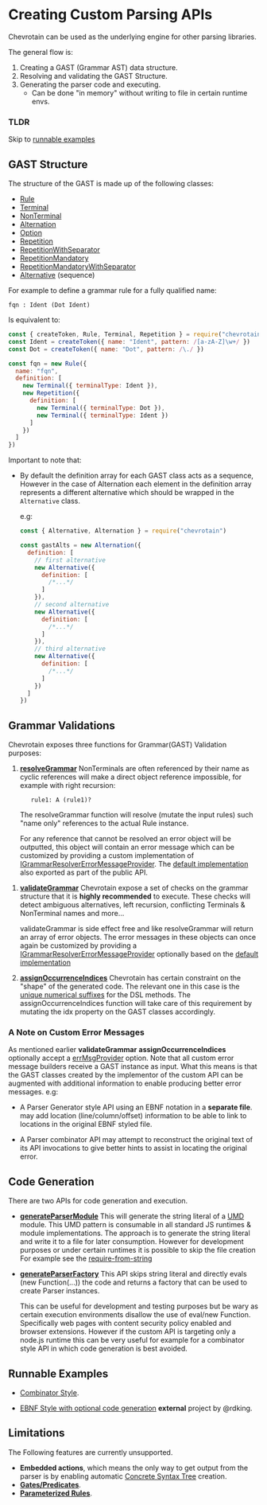 # Creating Custom Parsing APIs

Chevrotain can be used as the underlying engine for other parsing libraries.

The general flow is:

1.  Creating a GAST (Grammar AST) data structure.
1.  Resolving and validating the GAST Structure.
1.  Generating the parser code and executing.
    - Can be done "in memory" without writing to file in certain runtime envs.

### TLDR

Skip to [runnable examples](https://github.com/SAP/chevrotain/tree/master/examples/custom_apis/)

## GAST Structure

The structure of the GAST is made up of the following classes:

- [Rule](https://sap.github.io/chevrotain/documentation/7_0_3/classes/rule.html)
- [Terminal](https://sap.github.io/chevrotain/documentation/7_0_3/classes/terminal.html)
- [NonTerminal](https://sap.github.io/chevrotain/documentation/7_0_3/classes/nonterminal.html)
- [Alternation](https://sap.github.io/chevrotain/documentation/7_0_3/classes/alternation.html)
- [Option](https://sap.github.io/chevrotain/documentation/7_0_3/classes/option.html)
- [Repetition](https://sap.github.io/chevrotain/documentation/7_0_3/classes/repetition.html)
- [RepetitionWithSeparator](https://sap.github.io/chevrotain/documentation/7_0_3/classes/repetitionwithseparator.html)
- [RepetitionMandatory](https://sap.github.io/chevrotain/documentation/7_0_3/classes/repetitionmandatory.html)
- [RepetitionMandatoryWithSeparator](https://sap.github.io/chevrotain/documentation/7_0_3/classes/repetitionmandatorywithseparator.html)
- [Alternative](https://sap.github.io/chevrotain/documentation/7_0_3/classes/alternative.html) (sequence)

For example to define a grammar rule for a fully qualified name:

```antlr
fqn : Ident (Dot Ident)
```

Is equivalent to:

```javascript
const { createToken, Rule, Terminal, Repetition } = require("chevrotain")
const Ident = createToken({ name: "Ident", pattern: /[a-zA-Z]\w+/ })
const Dot = createToken({ name: "Dot", pattern: /\./ })

const fqn = new Rule({
  name: "fqn",
  definition: [
    new Terminal({ terminalType: Ident }),
    new Repetition({
      definition: [
        new Terminal({ terminalType: Dot }),
        new Terminal({ terminalType: Ident })
      ]
    })
  ]
})
```

Important to note that:

- By default the definition array for each GAST class acts as a sequence,
  However in the case of Alternation each element in the definition array represents a different
  alternative which should be wrapped in the `Alternative` class.

  e.g:

  ```javascript
  const { Alternative, Alternation } = require("chevrotain")

  const gastAlts = new Alternation({
    definition: [
      // first alternative
      new Alternative({
        definition: [
          /*...*/
        ]
      }),
      // second alternative
      new Alternative({
        definition: [
          /*...*/
        ]
      }),
      // third alternative
      new Alternative({
        definition: [
          /*...*/
        ]
      })
    ]
  })
  ```

## Grammar Validations

Chevrotain exposes three functions for Grammar(GAST) Validation purposes:

1.  [**resolveGrammar**](https://sap.github.io/chevrotain/documentation/7_0_3/globals.html#resolvegrammar)
    NonTerminals are often referenced by their name as cyclic references will make
    a direct object reference impossible, for example with right recursion:

    ```antlr
       rule1: A (rule1)?
    ```

    The resolveGrammar function will resolve (mutate the input rules) such "name only" references
    to the actual Rule instance.

    For any reference that cannot be resolved an error object will be outputted,
    this object will contain an error message which can be customized by providing
    a custom implementation of [IGrammarResolverErrorMessageProvider](https://sap.github.io/chevrotain/documentation/7_0_3/interfaces/igrammarresolvererrormessageprovider.html).
    The [default implementation](https://sap.github.io/chevrotain/documentation/7_0_3/globals.html#defaultgrammarresolvererrorprovider) also exported as part of the public API.

1)  [**validateGrammar**](https://sap.github.io/chevrotain/documentation/7_0_3/globals.html#validategrammar)
    Chevrotain expose a set of checks on the grammar structure that it is **highly recommended** to execute.
    These checks will detect ambiguous alternatives, left recursion, conflicting Terminals & NonTerminal names and more...

    validateGrammar is side effect free and like resolveGrammar will return an array of error objects.
    The error messages in these objects can once again be customized by providing a [IGrammarResolverErrorMessageProvider](https://sap.github.io/chevrotain/documentation/7_0_3/interfaces/igrammarvalidatorerrormessageprovider.html)
    optionally based on the [default implementation](https://sap.github.io/chevrotain/documentation/7_0_3/globals.html#defaultgrammarvalidatorerrorprovider)

1)  [**assignOccurrenceIndices**](https://sap.github.io/chevrotain/documentation/7_0_3/globals.html#assignoccurrenceindices)
    Chevrotain has certain constraint on the "shape" of the generated code. The relevant one in this case is the [unique numerical suffixes](https://sap.github.io/chevrotain/docs/FAQ.html#NUMERICAL_SUFFIXES) for the DSL methods.
    The assignOccurrenceIndices function will take care of this requirement by mutating the idx property on the GAST classes accordingly.

### A Note on Custom Error Messages

As mentioned earlier **validateGrammar** **assignOccurrenceIndices** optionally accept
a [errMsgProvider](https://sap.github.io/chevrotain/documentation/7_0_3/globals.html#validategrammar) option.
Note that all custom error message builders receive a GAST instance as input. What this means is that
the GAST classes created by the implementor of the custom API can be augmented with additional information to enable
producing better error messages. e.g:

- A Parser Generator style API using an EBNF notation in a **separate file**.
  may add location (line/column/offset) information to be able to link to locations in the original EBNF styled file.

- A Parser combinator API may attempt to reconstruct the original text of its API invocations to give better hints
  to assist in locating the original error.

## Code Generation

There are two APIs for code generation and execution.

- [**generateParserModule**](https://sap.github.io/chevrotain/documentation/7_0_3/globals.html#generateparsermodule)
  This will generate the string literal of a [UMD](https://github.com/umdjs/umd) module.
  This UMD pattern is consumable in all standard JS runtimes & module implementations.
  The approach is to generate the string literal and write it to a file for later consumption.
  However for development purposes or under certain runtimes it is possible to skip the file creation
  For example see the [require-from-string](https://github.com/floatdrop/require-from-string)

- [**generateParserFactory**](https://sap.github.io/chevrotain/documentation/7_0_3/globals.html#generateparserfactory)
  This API skips string literal and directly evals (new Function(...)) the code and returns
  a factory that can be used to create Parser instances.

  This can be useful for development and testing purposes but be wary
  as certain execution environments disallow the use of eval/new Function.
  Specifically web pages with content security policy enabled and browser extensions.
  However if the custom API is targeting only a node.js runtime this can be very
  useful for example for a combinator style API in which code generation is best
  avoided.

## Runnable Examples

- [Combinator Style](https://github.com/SAP/chevrotain/tree/master/examples/custom_apis/combinator).

- [EBNF Style with optional code generation](https://github.com/rdking/chevrotain-ebnf) **external** project by @rdking.

## Limitations

The Following features are currently unsupported.

- **Embedded actions**, which means the only way to get output from the parser is by enabling automatic [Concrete Syntax Tree](https://sap.github.io/chevrotain/docs/guide/concrete_syntax_tree.html) creation.
- [**Gates/Predicates**](https://github.com/SAP/chevrotain/blob/master/examples/parser/predicate_lookahead/predicate_lookahead.js).
- [**Parameterized Rules**](https://github.com/SAP/chevrotain/blob/master/examples/parser/parametrized_rules/parametrized.js).
